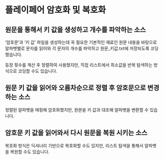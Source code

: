 # 플레이페어 암호화 및 복호화

## 원문을 통해서 키 값을 생성하고 개수를 파악하는 소스

‘암호문’과 ‘키 값’ 파일을 생성하는데 꼭 필요한 기본적인 재료인 원문 내용을 바탕으로 알파벳별로 문자를 읽어와 각 문자의 개수를 파악하고 원문_키값.txt에 저장되도록 코딩했습니다.

등장 횟수를 계산 후 정렬하여 사용했지만, 직접 리스트에서 최소값을 반복 탐색하는 방식으로 코딩할 수도 있습니다.

## 원문 키 값을 읽어와 오름차순으로 정렬 후 암호문으로 변경하는 소스

정렬된 알파벳을 매핑해 암호화했지만, 원문을 키 값과 대조해 알파벳을 변환할 수 있습니다.

## 암호문 키 값을 읽어와서 다시 원문을 복원 시키는 소스

복호화 방식은 딕셔너리 기반으로 복호화할 수도 있지만, 리스트 탐색을 통해서 알파벳을 복원할 수도 있습니다.
